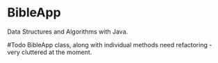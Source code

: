 BibleApp
========

Data Structures and Algorithms with Java.

#Todo
BibleApp class, along with individual methods need refactoring - very cluttered at the moment.

